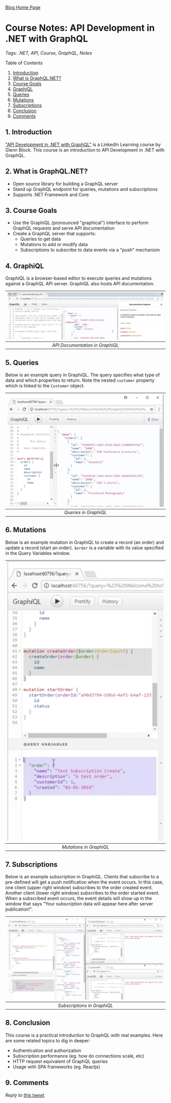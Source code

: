 [Blog Home Page](../../README.md)

# Course Notes: API Development in .NET with GraphQL

_Tags: .NET, API, Course, GraphQL, Notes_

Table of Contents
1. [Introduction](#intro)
2. [What is GraphQL.NET?](#what)
3. [Course Goals](#goals)
4. [GraphiQL](#GraphiQL)
5. [Queries](#queries)
6. [Mutations](#mutations)
7. [Subscriptions](#subscriptions)
8. [Conclusion](#conclusion)
9. [Comments](#comments)

## 1. <a name='intro'></a>Introduction

["API Development in .NET with GraphQL"](https://www.linkedin.com/learning/api-development-in-dot-net-with-graphql/welcome) is a LinkedIn Learning course by Glenn Block. This course is an introduction to API Development in .NET with GraphQL.

## 2. <a name='what'></a>What is GraphQL.NET?

* Open source library for building a GraphQL server
* Stand up GraphQL endpoint for queries, mutations and subscriptions
* Supports .NET Framework and Core

## 3. <a name='goals'></a>Course Goals

* Use the GraphiQL (pronounced "graphical") interface to perform GraphQL requests and serve API documentation
* Create a GraphQL server that supports:
  * Queries to get data
  * Mutations to add or modify data
  * Subscriptions to subscribe to data events via a "push" mechanism

## 4. <a name='GraphiQL'></a>GraphiQL

GraphiQL is a browser-based editor to execute queries and mutations against a GraphQL API server. GraphiQL also hosts API documentation.

| ![API Documentation in GraphiQL](Docs.png) | 
|:--:| 
| *API Documentation in GraphiQL* |

## 5. <a name='queries'></a>Queries

Below is an example query in GraphiQL. The query specifies what type of data and which properties to return. Note the nested `customer` property which is linked to the `Customer` object.

| ![Queries in GraphiQL](Queries.png) | 
|:--:| 
| *Queries in GraphiQL* |

## 6. <a name='mutations'></a>Mutations

Below is an example mutation in GraphiQL to create a record (an order) and update a record (start an order). `$order` is a variable with its value specified in the Query Variables window.

| ![Mutations in GraphiQL](Mutations.png) | 
|:--:| 
| *Mutations in GraphiQL* |

## 7. <a name='subscriptions'></a>Subscriptions

Below is an example subscription in GraphiQL. Clients that subscribe to a pre-defined will get a push notification when the event occurs. In this case, one client (upper right window) subscribes to the order created event. Another client (lower right window) subscribes to the order started event. When a subscribed event occurs, the event details will show up in the window that says "Your subscription data will appear here after server publication!".

| ![Subscriptions in GraphiQL](Subscriptions.png) | 
|:--:| 
| *Subscriptions in GraphiQL* |

## 8. <a name='conclusion'></a>Conclusion

This course is a practical introduction to GraphQL with real examples. Here are some related topics to dig in deeper:
* Authentication and authorization
* Subscription performance (eg. how do connections scale, etc)
* HTTP request equivalent of GraphQL queries
* Usage with SPA frameworks (eg. Reactjs)

## 9. <a name='comments'></a>Comments

_Reply to [this tweet]()._